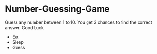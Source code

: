 # Number-Guessing-Game
Guess any number between 1 to 10. You get 3 chances to find the correct answer. Good Luck

- Eat 
- Sleep 
- Guess
